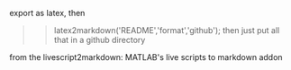 export as latex, then 
>> latex2markdown('README','format','github');
>> then just put all that in a github directory

from the livescript2markdown: MATLAB's live scripts to markdown addon
